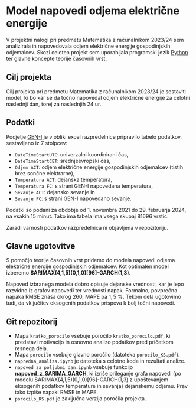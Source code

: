 # Model napovedi odjema električne energije

V projektni nalogi pri predmetu Matematika z računalnikom 2023/24 sem analizirala in napovedovala odjem električne 
energije gospodinjskih odjemalcev. Skozi celoten projekt sem 
uporabljala programski jezik [Python](https://www.python.org/) ter glavne koncepte teorije časovnih vrst.

## Cilj projekta

Cilj projekta pri predmetu Matematika z računalnikom 2023/24 je sestaviti model, ki bo kar se da točno napovedal odjem električne energije 
za celotni naslednji dan, torej za naslednjih $24$ ur.

## Podatki

Podjetje [GEN-I](https://gen-i.si/) je v obliki excel razpredelnice pripravilo tabelo podatkov, sestavljeno iz $7$ stolpcev:

- `DateTimeStartUTC`: univerzalni koordinirani čas, 
- `DateTimeStartCET`: srednjeevropski čas,
- `Odjem ACT`: odjem električne energije gospodinjskih odjemalcev (tistih brez sončne elektrarne),
- `Temperatura ACT`: dejanska temperatura, 
- `Temperatura FC`: s strani GEN-I napovedana temperatura,
- `Sevanje ACT`: dejansko sevanje in
- `Sevanje FC`: s strani GEN-I napovedano sevanje.

Podatki so podani za obdobje od 1. novembra 2021 do 29. februarja 2024,
na vsakih $15$ minut. Tako ima tabela ima vsega skupaj $81696$ vrstic.

Zaradi varnosti podatkov razpredelnica ni objavljena v repozitoriju. 

## Glavne ugotovitve

S pomočjo teorije časovnih vrst pridemo do 
modela napovedi odjema električne energije gospodinjskih odjemalcev. 
Kot optimalen model izberemo **SARIMAX(4,1,5)(0,1,0)[96]-GARCH(1,3)**.

Napoved izbranega modela dobro opisuje dejanske vrednosti, kar je lepo razvidno iz grafov napovedi ter vrednosti napak. 
Formalno, povprečna napaka RMSE znaša okrog $260$, 
MAPE pa $1{,}5~\%$. Tekom dela ugotovimo tudi, da vključitev eksogenih podatkov prispeva k bolj točni napovedi. 

## Git repozitorij

- Mapa `kratko_porocilo` vsebuje poročilo `kratko_porocilo.pdf`, ki predstavi motivacijo in osnovno analizo podatkov pred pričetkom resnega dela.
- Mapa `porocilo` vsebuje glavno poročilo (datoteka `porocilo_KS.pdf`).
- `napredna_analiza.ipynb` je datoteka s celotno koda in rezultati analize.
- `napoved_za_poljubni_dan.ipynb` vsebuje funkcijo **napoved_z_SARIMA_GARCH**, ki izriše prileganje grafa napovedi (po modelu SARIMAX(4,1,5)(0,1,0)[96]-GARCH(1,3) z upoštevanjem eksogenih podatkov temperature in sevanja) dejanskemu odjemu. Prav tako izpiše napaki RMSE in MAPE.
- `porocilo_KS.pdf` je zaključna verzija poročila projekta.
